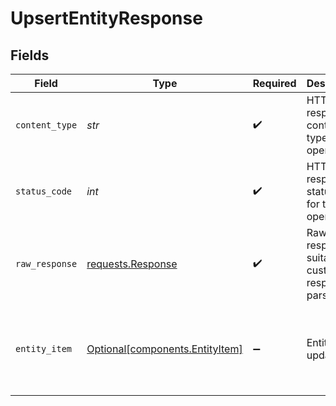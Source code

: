 # UpsertEntityResponse


## Fields

| Field                                                                                                                                                                                                                                                                                                                   | Type                                                                                                                                                                                                                                                                                                                    | Required                                                                                                                                                                                                                                                                                                                | Description                                                                                                                                                                                                                                                                                                             | Example                                                                                                                                                                                                                                                                                                                 |
| ----------------------------------------------------------------------------------------------------------------------------------------------------------------------------------------------------------------------------------------------------------------------------------------------------------------------- | ----------------------------------------------------------------------------------------------------------------------------------------------------------------------------------------------------------------------------------------------------------------------------------------------------------------------- | ----------------------------------------------------------------------------------------------------------------------------------------------------------------------------------------------------------------------------------------------------------------------------------------------------------------------- | ----------------------------------------------------------------------------------------------------------------------------------------------------------------------------------------------------------------------------------------------------------------------------------------------------------------------- | ----------------------------------------------------------------------------------------------------------------------------------------------------------------------------------------------------------------------------------------------------------------------------------------------------------------------- |
| `content_type`                                                                                                                                                                                                                                                                                                          | *str*                                                                                                                                                                                                                                                                                                                   | :heavy_check_mark:                                                                                                                                                                                                                                                                                                      | HTTP response content type for this operation                                                                                                                                                                                                                                                                           |                                                                                                                                                                                                                                                                                                                         |
| `status_code`                                                                                                                                                                                                                                                                                                           | *int*                                                                                                                                                                                                                                                                                                                   | :heavy_check_mark:                                                                                                                                                                                                                                                                                                      | HTTP response status code for this operation                                                                                                                                                                                                                                                                            |                                                                                                                                                                                                                                                                                                                         |
| `raw_response`                                                                                                                                                                                                                                                                                                          | [requests.Response](https://requests.readthedocs.io/en/latest/api/#requests.Response)                                                                                                                                                                                                                                   | :heavy_check_mark:                                                                                                                                                                                                                                                                                                      | Raw HTTP response; suitable for custom response parsing                                                                                                                                                                                                                                                                 |                                                                                                                                                                                                                                                                                                                         |
| `entity_item`                                                                                                                                                                                                                                                                                                           | [Optional[components.EntityItem]](../../models/components/entityitem.md)                                                                                                                                                                                                                                                | :heavy_minus_sign:                                                                                                                                                                                                                                                                                                      | Entity was updated                                                                                                                                                                                                                                                                                                      | {"_id":"3fa85f64-5717-4562-b3fc-2c963f66afa6","_org":"123","_owners":[{"org_id":"123","user_id":"123"}],"_schema":"contact","_tags":["example","mock"],"_created_at":"2021-02-09T12:41:43.662Z","_updated_at":"2021-02-09T12:41:43.662Z","_acl":{"view":["org:456","org:789"],"edit":["org:456"],"delete":["org:456"]}} |